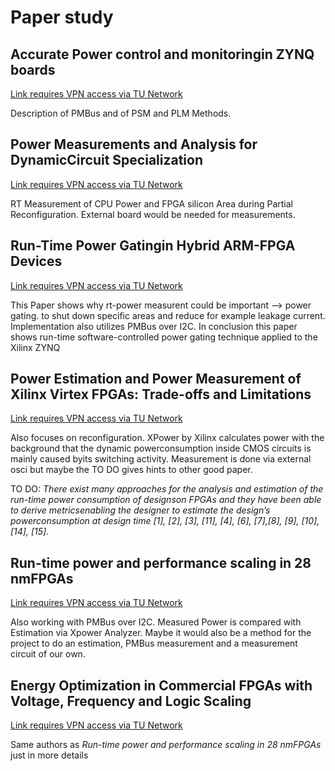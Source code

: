 # Paper study

## Accurate Power control and monitoringin ZYNQ boards
[Link requires VPN access via TU Network](https://ieeexplore.ieee.org/stamp/stamp.jsp?tp=&arnumber=6927415)

Description of PMBus and of PSM and PLM Methods.

## Power Measurements and Analysis for DynamicCircuit Specialization
[Link requires VPN access via TU Network](https://ieeexplore.ieee.org/stamp/stamp.jsp?tp=&arnumber=7393336)

RT Measurement of CPU Power and FPGA silicon Area during Partial Reconfiguration. External board would be needed for measurements.

## Run-Time Power Gatingin Hybrid ARM-FPGA Devices
[Link requires VPN access via TU Network](https://ieeexplore.ieee.org/stamp/stamp.jsp?tp=&arnumber=6927503)

This Paper shows why rt-power measurent could be important --> power gating. to shut down specific areas and reduce for example leakage current. Implementation also utilizes PMBus over I2C. In conclusion this paper shows run-time software-controlled power gating technique applied to the Xilinx ZYNQ 

## Power Estimation and Power Measurement of Xilinx Virtex FPGAs: Trade-offs and Limitations 
[Link requires VPN access via TU Network](https://ieeexplore.ieee.org/stamp/stamp.jsp?tp=&arnumber=1232842)

Also focuses on reconfiguration.  XPower by Xilinx calculates power with the background   that   the   dynamic   powerconsumption  inside  CMOS  circuits  is  mainly  caused  byits switching activity. Measurement is done via external osci but maybe the TO DO gives hints to other good paper.

TO DO: *There  exist  many  approaches  for  the  analysis  and  estimation of the run-time power consumption of designson  FPGAs  and  they  have  been  able  to  derive  metricsenabling  the  designer  to  estimate  the  design’s  powerconsumption at design time [1], [2], [3], [11], [4], [6], [7],[8], [9], [10], [14], [15].*

## Run-time power and performance scaling in 28 nmFPGAs
[Link requires VPN access via TU Network](https://ieeexplore.ieee.org/stampPDF/getPDF.jsp?tp=&arnumber=6853134&ref=aHR0cHM6Ly9pZWVleHBsb3JlLmllZWUub3JnL2RvY3VtZW50LzY4NTMxMzQ=&tag=1)

Also working with PMBus over I2C. Measured Power is compared with Estimation via Xpower Analyzer. Maybe it would also be a method for the project to do an estimation, PMBus measurement and a measurement circuit of our own.

## Energy Optimization in Commercial FPGAs with Voltage, Frequency and Logic Scaling
[Link requires VPN access via TU Network](https://ieeexplore.ieee.org/document/7110584)

Same authors as *Run-time power and performance scaling in 28 nmFPGAs* just in more details



